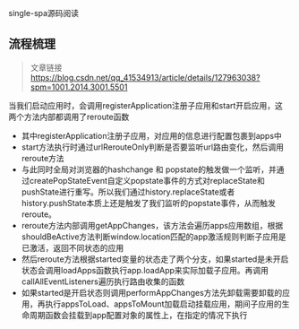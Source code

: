 single-spa源码阅读
## 流程梳理
> 文章链接 https://blog.csdn.net/qq_41534913/article/details/127963038?spm=1001.2014.3001.5501

当我们启动应用时，会调用registerApplication注册子应用和start开启应用，这两个方法内部都调用了reroute函数


* 其中registerApplication注册子应用，对应用的信息进行配置包裹到apps中
* start方法执行时通过urlRerouteOnly判断是否要监听url路由变化，然后调用reroute方法
* 与此同时全局对浏览器的hashchange 和 popstate的触发做一个监听，并通过createPopStateEvent自定义popstate事件的方式对replaceState和pushState进行重写。所以我们通过history.replaceState或者history.pushState本质上还是触发了我们监听的popstate事件，从而触发reroute。
* reroute方法内部调用getAppChanges，该方法会遍历apps应用数组，根据shouldBeActive方法判断window.location匹配的app激活规则判断子应用是已激活，返回不同状态的应用
* 然后reroute方法根据started变量的状态走了两个分支，如果started是未开启状态会调用loadApps函数执行app.loadApp来实际加载子应用。再调用callAllEventListeners遍历执行路由收集的函数
* 如果started是开启状态则调用performAppChanges方法先卸载需要卸载的应用，再执行appsToLoad、appsToMount加载启动挂载应用，期间子应用的生命周期函数会挂载到app配置对象的属性上，在指定的情况下执行
